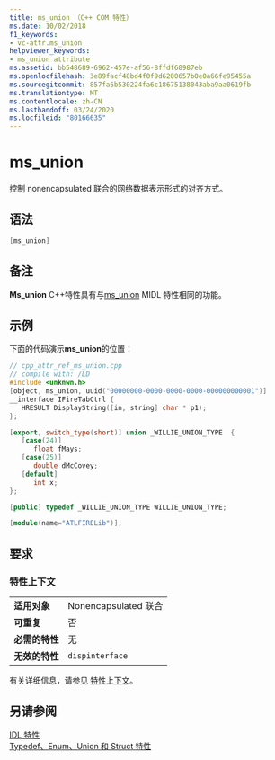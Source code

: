 ```yaml
---
title: ms_union （C++ COM 特性）
ms.date: 10/02/2018
f1_keywords:
- vc-attr.ms_union
helpviewer_keywords:
- ms_union attribute
ms.assetid: bb548689-6962-457e-af56-8ffdf68987eb
ms.openlocfilehash: 3e89facf48bd4f0f9d6200657b0e0a66fe95455a
ms.sourcegitcommit: 857fa6b530224fa6c18675138043aba9aa0619fb
ms.translationtype: MT
ms.contentlocale: zh-CN
ms.lasthandoff: 03/24/2020
ms.locfileid: "80166635"
---
```

# <a name="ms_union"></a>ms_union

控制 nonencapsulated 联合的网络数据表示形式的对齐方式。

## <a name="syntax"></a>语法

```cpp
[ms_union]
```

## <a name="remarks"></a>备注

**Ms_union** C++特性具有与[ms_union](/windows/win32/Midl/ms-union-attrib) MIDL 特性相同的功能。

## <a name="example"></a>示例

下面的代码演示**ms_union**的位置：

```cpp
// cpp_attr_ref_ms_union.cpp
// compile with: /LD
#include <unknwn.h>
[object, ms_union, uuid("00000000-0000-0000-0000-000000000001")]
__interface IFireTabCtrl {
   HRESULT DisplayString([in, string] char * p1);
};

[export, switch_type(short)] union _WILLIE_UNION_TYPE  {
   [case(24)]
      float fMays;
   [case(25)]
      double dMcCovey;
   [default]
      int x;
};

[public] typedef _WILLIE_UNION_TYPE WILLIE_UNION_TYPE;

[module(name="ATLFIRELib")];
```

## <a name="requirements"></a>要求

### <a name="attribute-context"></a>特性上下文

|||
|-|-|
|**适用对象**|Nonencapsulated 联合|
|**可重复**|否|
|**必需的特性**|无|
|**无效的特性**|`dispinterface`|

有关详细信息，请参见 [特性上下文](cpp-attributes-com-net.md#contexts)。

## <a name="see-also"></a>另请参阅

[IDL 特性](idl-attributes.md)<br/>
[Typedef、Enum、Union 和 Struct 特性](typedef-enum-union-and-struct-attributes.md)

